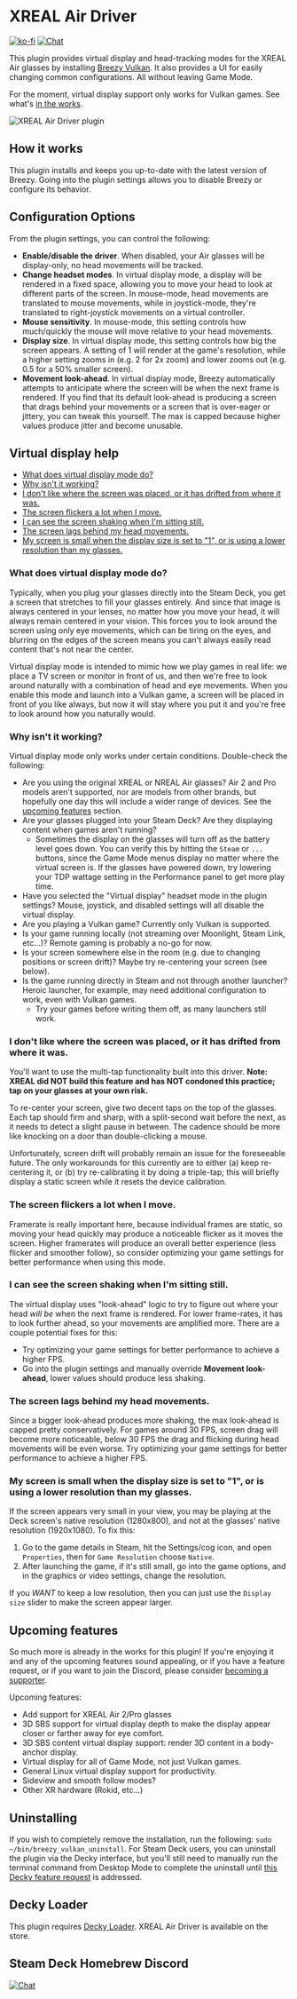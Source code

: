 # XREAL Air Driver
[![ko-fi](https://ko-fi.com/img/githubbutton_sm.svg)](https://ko-fi.com/U7U8OVC0L) [![Chat](https://img.shields.io/badge/chat-on%20discord-7289da.svg)](https://deckbrew.xyz/discord)

This plugin provides virtual display and head-tracking modes for the XREAL Air glasses by installing [Breezy Vulkan](https://github.com/wheaney/breezy-desktop/tree/vulkan). It also provides a UI for easily changing common configurations. All without leaving Game Mode.

For the moment, virtual display support only works for Vulkan games. See what's [in the works](#upcoming-features).

![XREAL Air Driver plugin](./assets/store_image.png)

## How it works

This plugin installs and keeps you up-to-date with the latest version of Breezy. Going into the plugin settings allows you to disable Breezy or configure its behavior.

## Configuration Options

From the plugin settings, you can control the following:
* **Enable/disable the driver**. When disabled, your Air glasses will be display-only, no head movements will be tracked.
* **Change headset modes**. In virtual display mode, a display will be rendered in a fixed space, allowing you to move your head to look at different parts of the screen. In mouse-mode, head movements are translated to mouse movements, while in joystick-mode, they're translated to right-joystick movements on a virtual controller.
* **Mouse sensitivity**. In mouse-mode, this setting controls how much/quickly the mouse will move relative to your head movements.
* **Display size**. In virtual display mode, this setting controls how big the screen appears. A setting of 1 will render at the game's resolution, while a higher setting zooms in (e.g. 2 for 2x zoom) and lower zooms out (e.g. 0.5 for a 50% smaller screen). 
* **Movement look-ahead**. In virtual display mode, Breezy automatically attempts to anticipate where the screen will be when the next frame is rendered. If you find that its default look-ahead is producing a screen that drags behind your movements or a screen that is over-eager or jittery, you can tweak this yourself. The max is capped because higher values produce jitter and become unusable.

## Virtual display help

* [What does virtual display mode do?](#what-does-virtual-display-mode-do)
* [Why isn't it working?](#why-isnt-it-working)
* [I don't like where the screen was placed, or it has drifted from where it was.](#i-dont-like-where-the-screen-was-placed-or-it-has-drifted-from-where-it-was)
* [The screen flickers a lot when I move.](#the-screen-flickers-a-lot-when-i-move)
* [I can see the screen shaking when I'm sitting still.](#i-can-see-the-screen-shaking-when-im-sitting-still)
* [The screen lags behind my head movements.](#the-screen-lags-behind-my-head-movements)
* [My screen is small when the display size is set to "1", or is using a lower resolution than my glasses.](#my-screen-is-small-when-the-display-size-is-set-to-1-or-is-using-a-lower-resolution-than-my-glasses)

### What does virtual display mode do?
Typically, when you plug your glasses directly into the Steam Deck, you get a screen that stretches to fill your glasses entirely. And since that image is always centered in your lenses, no matter how you move your head, it will always remain centered in your vision. This forces you to look around the screen using only eye movements, which can be tiring on the eyes, and blurring on the edges of the screen means you can't always easily read content that's not near the center.

Virtual display mode is intended to mimic how we play games in real life: we place a TV screen or monitor in front of us, and then we're free to look around naturally with a combination of head and eye movements. When you enable this mode and launch into a Vulkan game, a screen will be placed in front of you like always, but now it will stay where you put it and you're free to look around how you naturally would.

### Why isn't it working?
Virtual display mode only works under certain conditions. Double-check the following:
* Are you using the original XREAL or NREAL Air glasses? Air 2 and Pro models aren't supported, nor are models from other brands, but hopefully one day this will include a wider range of devices. See the [upcoming features](#upcoming-features) section.
* Are your glasses plugged into your Steam Deck? Are they displaying content when games aren't running? 
  * Sometimes the display on the glasses will turn off as the battery level goes down. You can verify this by hitting the `Steam` or `...` buttons, since the Game Mode menus display no matter where the virtual screen is. If the glasses have powered down, try lowering your TDP wattage setting in the Performance panel to get more play time.
* Have you selected the "Virtual display" headset mode in the plugin settings? Mouse, joystick, and disabled settings will all disable the virtual display.
* Are you playing a Vulkan game? Currently only Vulkan is supported.
* Is your game running locally (not streaming over Moonlight, Steam Link, etc...)? Remote gaming is probably a no-go for now.
* Is your screen somewhere else in the room (e.g. due to changing positions or screen drift)? Maybe try re-centering your screen (see below).
* Is the game running directly in Steam and not through another launcher? Heroic launcher, for example, may need additional configuration to work, even with Vulkan games.
  * Try your games before writing them off, as many launchers still work.

### I don't like where the screen was placed, or it has drifted from where it was.
You'll want to use the multi-tap functionality built into this driver. **Note: XREAL did NOT build this feature and has NOT condoned this practice; tap on your glasses at your own risk.**

To re-center your screen, give two decent taps on the top of the glasses. Each tap should firm and sharp, with a split-second wait before the next, as it needs to detect a slight pause in between. The cadence should be more like knocking on a door than double-clicking a mouse.

Unfortunately, screen drift will probably remain an issue for the foreseeable future. The only workarounds for this currently are to either (a) keep re-centering it, or (b) try re-calibrating it by doing a triple-tap; this will briefly display a static screen while it resets the device calibration.

### The screen flickers a lot when I move.
Framerate is really important here, because individual frames are static, so moving your head quickly may produce a noticeable flicker as it moves the screen. Higher framerates will produce an overall better experience (less flicker and smoother follow), so consider optimizing your game settings for better performance when using this mode.

### I can see the screen shaking when I'm sitting still.
The virtual display uses "look-ahead" logic to try to figure out where your head <i>will be</i> when the next frame is rendered. For lower frame-rates, it has to look further ahead, so your movements are amplified more. There are a couple potential fixes for this:
* Try optimizing your game settings for better performance to achieve a higher FPS.
* Go into the plugin settings and manually override <b>Movement look-ahead</b>, lower values should produce less shaking.

### The screen lags behind my head movements.
Since a bigger look-ahead produces more shaking, the max look-ahead is capped pretty conservatively. For games around 30 FPS, screen drag will become more noticeable, below 30 FPS the drag and flicking during head movements will be even worse. Try optimizing your game settings for better performance to achieve a higher FPS.

### My screen is small when the display size is set to "1", or is using a lower resolution than my glasses.

If the screen appears very small in your view, you may be playing at the Deck screen's native resolution (1280x800), and not at the glasses' native resolution (1920x1080). To fix this:
1. Go to the game details in Steam, hit the Settings/cog icon, and open `Properties`, then for `Game Resolution` choose `Native`.
2. After launching the game, if it's still small, go into the game options, and in the graphics or video settings, change the resolution.

If you *WANT* to keep a low resolution, then you can just use the `Display size` slider to make the screen appear larger.

## Upcoming features
So much more is already in the works for this plugin! If you're enjoying it and any of the upcoming features sound appealing, or if you have a feature request, or if you want to join the Discord, please consider [becoming a supporter](https://ko-fi.com/wheaney).

Upcoming features:
* Add support for XREAL Air 2/Pro glasses
* 3D SBS support for virtual display depth to make the display appear closer or farther away for eye comfort.
* 3D SBS content virtual display support: render 3D content in a body-anchor display.
* Virtual display for all of Game Mode, not just Vulkan games.
* General Linux virtual display support for productivity.
* Sideview and smooth follow modes?
* Other XR hardware (Rokid, etc...)

## Uninstalling

If you wish to completely remove the installation, run the following: `sudo ~/bin/breezy_vulkan_uninstall`. For Steam Deck users, you can uninstall the plugin via the Decky interface, but you'll still need to manually run the terminal command from Desktop Mode to complete the uninstall until [this Decky feature request](https://github.com/SteamDeckHomebrew/decky-loader/issues/536) is addressed.

## Decky Loader

This plugin requires [Decky Loader](https://github.com/SteamDeckHomebrew/decky-loader). XREAL Air Driver is available on the store.

## Steam Deck Homebrew Discord
[![Chat](https://img.shields.io/badge/chat-on%20discord-7289da.svg)](https://deckbrew.xyz/discord)
